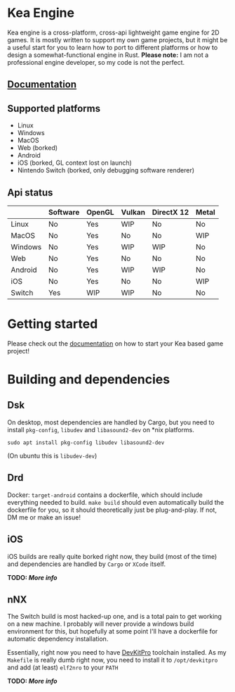 # Kea Engine

Kea engine is a cross-platform, cross-api lightweight game engine for 2D 
games. It is mostly written to support my own game projects, but it 
might be a useful start for you to learn how to port to different 
platforms or how to design a somewhat-functional engine in Rust. 
**Please note:** I am not a professional engine developer, so my code is 
not the perfect.

## [Documentation](https://noxim.owo.codes/kea)

## Supported platforms
* Linux
* Windows
* MacOS
* Web (borked)
* Android
* iOS (borked, GL context lost on launch)
* Nintendo Switch (borked, only debugging software renderer)

## Api status
|       |Software|OpenGL|Vulkan|DirectX 12|Metal|
|-------|--------|------|------|----------|-----|
|Linux  |No      |Yes   |WIP   |No        |No   |
|MacOS  |No      |Yes   |No    |No        |WIP  |
|Windows|No      |Yes   |WIP   |WIP       |No   |
|Web    |No      |Yes   |No    |No        |No   |
|Android|No      |Yes   |WIP   |WIP       |No   |
|iOS    |No      |Yes   |No    |No        |WIP  |
|Switch |Yes     |WIP   |WIP   |No        |No   |


# Getting started
Please check out the [documentation](https://noxim.owo.codes/kea) on how to
start your Kea based game project!

# Building and dependencies
## Dsk
On desktop, most dependencies are handled by Cargo, but you need to install
`pkg-config`, `libudev` and `libasound2-dev` on *nix platforms.

`sudo apt install pkg-config libudev libasound2-dev`

(On ubuntu this is `libudev-dev`)
## Drd
Docker: `target-android` contains a dockerfile, which should include everything
needed to build. `make build` should even automatically build the dockerfile for
you, so it should theoretically just be plug-and-play. If not, DM me or make an
issue!
## iOS
iOS builds are really quite borked right now, they build (most of the time) and
dependencies are handled by `Cargo` or `XCode` itself. 

**TODO: _More info_**
## nNX
The Switch build is most hacked-up one, and is a total pain to get working on a
new machine. I probably will never provide a windows build environment for this,
but hopefully at some point I'll have a dockerfile for automatic dependency
installation. 

Essentially, right now you need to have 
[DevKitPro](https://switchbrew.org/wiki/Setting_up_Development_Environment) 
toolchain installed. As my `Makefile` is really dumb right now, you need to
install it to `/opt/devkitpro` and add (at least) `elf2nro` to your `PATH`

**TODO: _More info_**
